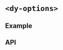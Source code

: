 # `<dy-options>`

## Example

<gbp-example
  name="dy-options"
  props='{"style": "width: 240px;", "options": [{"label": "Option 1"}, {"label": "Option 2"}, {"label": "Option 3", "danger": true}]}'
  src="https://esm.sh/duoyun-ui/elements/options"></gbp-example>

## API

<gbp-api src="/src/elements/options.ts"></gbp-api>

